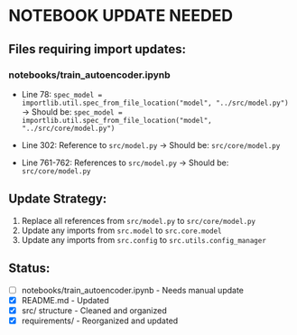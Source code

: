# NOTEBOOK UPDATE NEEDED

## Files requiring import updates:

### notebooks/train_autoencoder.ipynb
- Line 78: `spec_model = importlib.util.spec_from_file_location("model", "../src/model.py")`
  → Should be: `spec_model = importlib.util.spec_from_file_location("model", "../src/core/model.py")`

- Line 302: Reference to `src/model.py`
  → Should be: `src/core/model.py`

- Line 761-762: References to `src/model.py`
  → Should be: `src/core/model.py`

## Update Strategy:
1. Replace all references from `src/model.py` to `src/core/model.py`
2. Update any imports from `src.model` to `src.core.model`
3. Update any imports from `src.config` to `src.utils.config_manager`

## Status:
- [ ] notebooks/train_autoencoder.ipynb - Needs manual update
- [x] README.md - Updated
- [x] src/ structure - Cleaned and organized
- [x] requirements/ - Reorganized and updated
